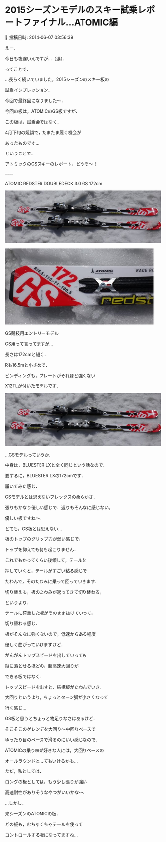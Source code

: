 # 2015シーズンモデルのスキー試乗レポートファイナル…ATOMIC編

📅 投稿日時: 2014-06-07 03:56:39

えー．


今日も夜遅いんですが…（涙）．





ってことで．


…長らく続いていました，2015シーズンのスキー板の


試乗インプレッション．


今回で最終回になりました～．





今回の板は，ATOMICのGS板ですが．


この板は，試乗会ではなく．


4月下旬の焼額で，たまたま履く機会が


あったものです…





ということで．


アトミックのGSスキーのレポート，どうぞ～！





----[]()





ATOMIC REDSTER DOUBLEDECK 3.0 GS 172cm







![c2b2c5ec2e79abb97d30eee6bc5ffeaa.jpg](images/c2b2c5ec2e79abb97d30eee6bc5ffeaa.jpg)









![187df02fc95a95aa17097be2d38c0996.jpg](images/187df02fc95a95aa17097be2d38c0996.jpg)







GS競技用エントリーモデル





GS用って言ってますが…


長さは172cmと短く．


Rも16.5mと小さめで．


ビンディングも，プレートがそれほど強くない


X12TLが付いたモデルです．




![c2b2c5ec2e79abb97d30eee6bc5ffeaa.jpg](images/c2b2c5ec2e79abb97d30eee6bc5ffeaa.jpg)







…GSモデルっていうか．


中身は，BLUESTER LXと全く同じという話なので．


要するに，BLUESTER LXの172cmです．





履いてみた感じ．


GSモデルとは思えないフレックスの柔らかさ．


張りもかなり優しい感じで．返りもそんなに感じない，


優しい板ですね～．


とても，GS板とは思えない…





板のトップのグリップ力が弱い感じで，


トップを抑えても何も起こりません．


これでもかってくらい後傾して，テールを


押していくと，テールがすごい粘る感じで


たわんで，そのたわみに乗って回っていきます．





切り替えも，板のたわみが返ってきて切り替わる，


というより．


テールに荷重した板がそのまま抜けていって，


切り替わる感じ．





板がそんなに強くないので，低速からある程度


優しく曲がっていけますけど．


がんがんトップスピードを出していっても


縦に落とせるほどの，超高速大回りが


できる板ではなく．


トップスピードを出すと，結構板がたわんでいき，


大回りというより，ちょっとターン弧が小さくなって


行く感じ…





GS板と思うとちょっと物足りなさはあるけど．


そこそこのゲレンデを大回り～中回りベースで


ゆったり目のペースで滑るのにいい感じなので．


ATOMICの乗り味が好きな人には，大回りベースの


オールラウンドとしてもいけるかも…





ただ，私としては．


ロングの板としては，もう少し張りが強い


高速耐性がありそうなやつがいいかな～．





…しかし．


来シーズンのATOMICの板．


どの板も，むちゃくちゃテールを使って


コントロールする板になってますね…
